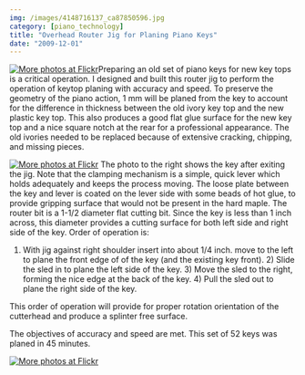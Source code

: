 ```yaml
---
img: /images/4148716137_ca87850596.jpg
category: [piano_technology]
title: "Overhead Router Jig for Planing Piano Keys"
date: "2009-12-01"
---
```


[![More photos at Flickr](/images/4148716137_ca87850596.jpg)](http://www.flickr.com/photos/duanemcguire/sets/72157622759095507/)Preparing an old set of piano keys for new key tops is a critical operation. I designed and built this router jig to perform the operation of keytop planing with accuracy and speed. To preserve the geometry of the piano action, 1 mm will be planed from the key to account for the difference in thickness between the old ivory key top and the new plastic key top. This also produces a good flat glue surface for the new key top and a nice square notch at the rear for a professional appearance. The old ivories needed to be replaced because of extensive cracking, chipping, and missing pieces.

[![More photos at Flickr](/images/4148716079_880553afa3.jpg)](http://www.flickr.com/photos/duanemcguire/sets/72157622759095507/ "More photos at Flickr") The photo to the right shows the key after exiting the jig. Note that the clamping mechanism is a simple, quick lever which holds adequately and keeps the process moving. The loose plate between the key and lever is coated on the lever side with some beads of hot glue, to provide gripping surface that would not be present in the hard maple. The router bit is a 1-1/2 diameter flat cutting bit. Since the key is less than 1 inch across, this diameter provides a cutting surface for both left side and right side of the key. Order of operation is:

1) With jig against right shoulder insert into about 1/4 inch. move to the left to plane the front edge of of the key (and the existing key front). 2) Slide the sled in to plane the left side of the key. 3) Move the sled to the right, forming the nice edge at the back of the key. 4) Pull the sled out to plane the right side of the key.

This order of operation will provide for proper rotation orientation of the cutterhead and produce a splinter free surface.

The objectives of accuracy and speed are met. This set of 52 keys was planed in 45 minutes.

[![More photos at Flickr](/images/4148716039_e0f15f0837.jpg)](http://www.flickr.com/photos/duanemcguire/sets/72157622759095507/ "More photos at Flickr")
